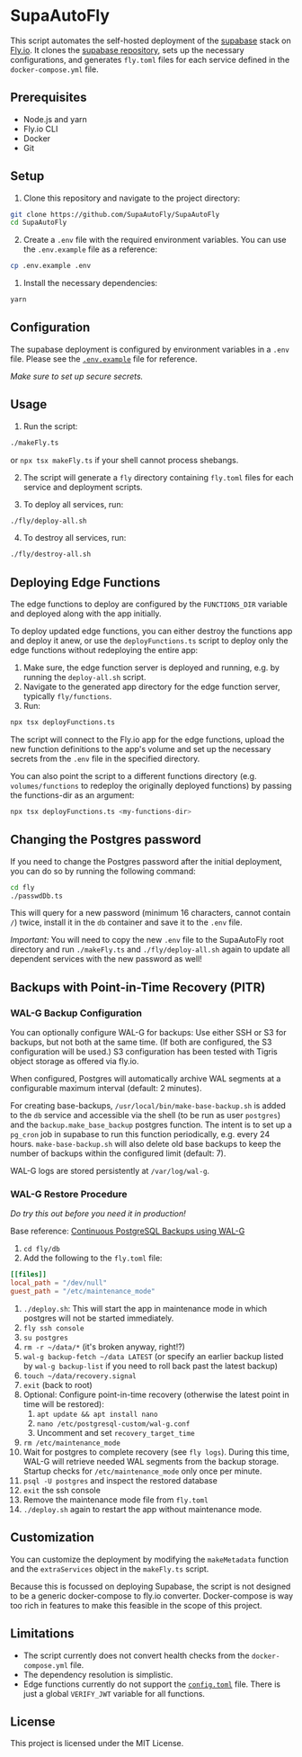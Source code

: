 # SupaAutoFly

This script automates the self-hosted deployment of the
[supabase](https://supabase.com) stack on [Fly.io](https://fly.io). It clones
the [supabase repository](https://github.com/supabase/supabase), sets up the
necessary configurations, and generates `fly.toml` files for each service
defined in the `docker-compose.yml` file.

## Prerequisites

- Node.js and yarn
- Fly.io CLI
- Docker
- Git

## Setup

1. Clone this repository and navigate to the project directory:

```sh
git clone https://github.com/SupaAutoFly/SupaAutoFly
cd SupaAutoFly
```

2. Create a `.env` file with the required environment variables. You can use the
   `.env.example` file as a reference:

```sh
cp .env.example .env
```

1. Install the necessary dependencies:

```sh
yarn
```

## Configuration

The supabase deployment is configured by environment variables in a `.env` file.
Please see the [`.env.example`](.env.example) file for reference.

_Make sure to set up secure secrets._

## Usage

1. Run the script:

```sh
./makeFly.ts
```
or `npx tsx makeFly.ts` if your shell cannot process shebangs.

2. The script will generate a `fly` directory containing `fly.toml` files for
   each service and deployment scripts.

3. To deploy all services, run:

```sh
./fly/deploy-all.sh
```

4. To destroy all services, run:

```sh
./fly/destroy-all.sh
```

## Deploying Edge Functions

The edge functions to deploy are configured by the `FUNCTIONS_DIR` variable and
deployed along with the app initially.

To deploy updated edge functions, you can either destroy the functions app and
deploy it anew, or use the `deployFunctions.ts` script to deploy only the edge
functions without redeploying the entire app:

1. Make sure, the edge function server is deployed and running, e.g. by running
   the `deploy-all.sh` script.
2. Navigate to the generated app directory for the edge function server,
   typically `fly/functions`.
3. Run:
```sh
npx tsx deployFunctions.ts
```

The script will connect to the Fly.io app for the edge functions, upload the new
function definitions to the app's volume and set up the necessary secrets from
the `.env` file in the specified directory.

You can also point the script to a different functions directory (e.g.
`volumes/functions` to redeploy the originally deployed functions) by passing
the functions-dir as an argument:

```sh
npx tsx deployFunctions.ts <my-functions-dir>
```

## Changing the Postgres password
If you need to change the Postgres password after the initial deployment, you
can do so by running the following command:

```sh
cd fly
./passwdDb.ts
```

This will query for a new password (minimum 16 characters, cannot contain `/`)
twice, install it in the `db` container and save it to the `.env` file.

_Important:_ You will need to copy the new `.env` file to the SupaAutoFly root
directory and run `./makeFly.ts` and `./fly/deploy-all.sh` again to update all
dependent services with the new password as well!

## Backups with Point-in-Time Recovery (PITR)

### WAL-G Backup Configuration

You can optionally configure WAL-G for backups: Use either SSH or S3 for
backups, but not both at the same time. (If both are configured, the S3
configuration will be used.) S3 configuration has been tested with Tigris object
storage as offered via fly.io.

When configured, Postgres will automatically archive WAL segments at a
configurable maximum interval (default: 2 minutes).

For creating base-backups, `/usr/local/bin/make-base-backup.sh` is added to the
`db` service and accessible via the shell (to be run as user `postgres`) and the
`backup.make_base_backup` postgres function. The intent is to set up a `pg_cron`
job in supabase to run this function periodically, e.g. every 24 hours.
`make-base-backup.sh` will also delete old base backups to keep the number of
backups within the configured limit (default: 7).

WAL-G logs are stored persistently at `/var/log/wal-g`.

### WAL-G Restore Procedure

_Do try this out before you need it in production!_

Base reference: [Continuous PostgreSQL Backups using WAL-G](https://supabase.com/blog/continuous-postgresql-backup-walg)

1. `cd fly/db`
2. Add the following to the `fly.toml` file:
```toml
[[files]]
local_path = "/dev/null"
guest_path = "/etc/maintenance_mode"
```
1. `./deploy.sh`: This will start the app in maintenance mode in which postgres
   will not be started immediately.
2. `fly ssh console`
3. `su postgres`
4. `rm -r ~/data/*` (it's broken anyway, right!?)
5. `wal-g backup-fetch ~/data LATEST` (or specify an earlier backup listed by
   `wal-g backup-list` if you need to roll back past the latest backup)
6. `touch ~/data/recovery.signal`
7. `exit` (back to root)
8. Optional: Configure point-in-time recovery (otherwise the latest point in
   time will be restored):
    1.  `apt update && apt install nano`
    2.  `nano /etc/postgresql-custom/wal-g.conf`
    3.  Uncomment and set `recovery_target_time`
9.  `rm /etc/maintenance_mode`
10. Wait for postgres to complete recovery (see `fly logs`). During this time,
    WAL-G will retrieve needed WAL segments from the backup storage. Startup
    checks for `/etc/maintenance_mode` only once per minute.
11. `psql -U postgres` and inspect the restored database
12. `exit` the ssh console
13. Remove the maintenance mode file from `fly.toml`
14. `./deploy.sh` again to restart the app without maintenance mode.


## Customization

You can customize the deployment by modifying the `makeMetadata` function and
the `extraServices` object in the `makeFly.ts` script.

Because this is focussed on deploying Supabase, the script is not designed to
be a generic docker-compose to fly.io converter. Docker-compose is way too rich
in features to make this feasible in the scope of this project.

## Limitations

- The script currently does not convert health checks from the
  `docker-compose.yml` file.
- The dependency resolution is simplistic.
- Edge functions currently do not support the [`config.toml`](https://supabase.com/docs/guides/functions/development-tips#using-configtoml)
  file. There is just a global `VERIFY_JWT` variable for all functions.

## License

This project is licensed under the MIT License.
